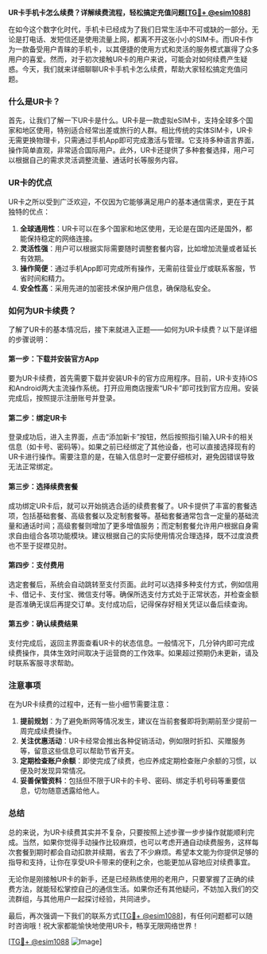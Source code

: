 **UR卡手机卡怎么续费？详解续费流程，轻松搞定充值问题[[TG💪+ @esim1088](https://t.me/s/esim1088)]**

在如今这个数字化时代，手机卡已经成为了我们日常生活中不可或缺的一部分。无论是打电话、发短信还是使用流量上网，都离不开这张小小的SIM卡。而UR卡作为一款备受用户青睐的手机卡，以其便捷的使用方式和灵活的服务模式赢得了众多用户的喜爱。然而，对于初次接触UR卡的用户来说，可能会对如何续费产生疑惑。今天，我们就来详细聊聊UR卡手机卡怎么续费，帮助大家轻松搞定充值问题。

### 什么是UR卡？

首先，让我们了解一下UR卡是什么。UR卡是一款虚拟eSIM卡，支持全球多个国家和地区使用，特别适合经常出差或旅行的人群。相比传统的实体SIM卡，UR卡无需更换物理卡，只需通过手机App即可完成激活与管理。它支持多种语言界面，操作简单直观，非常适合国际用户。此外，UR卡还提供了多种套餐选择，用户可以根据自己的需求灵活调整流量、通话时长等服务内容。

### UR卡的优点

UR卡之所以受到广泛欢迎，不仅因为它能够满足用户的基本通信需求，更在于其独特的优点：

1. **全球通用性**：UR卡可以在多个国家和地区使用，无论是在国内还是国外，都能保持稳定的网络连接。
2. **灵活性强**：用户可以根据实际需要随时调整套餐内容，比如增加流量或者延长有效期。
3. **操作简便**：通过手机App即可完成所有操作，无需前往营业厅或联系客服，节省时间和精力。
4. **安全性高**：采用先进的加密技术保护用户信息，确保隐私安全。

### 如何为UR卡续费？

了解了UR卡的基本情况后，接下来就进入正题——如何为UR卡续费？以下是详细的步骤说明：

#### 第一步：下载并安装官方App

要为UR卡续费，首先需要下载并安装UR卡的官方应用程序。目前，UR卡支持iOS和Android两大主流操作系统。打开应用商店搜索“UR卡”即可找到官方应用。安装完成后，按照提示注册账号并登录。

#### 第二步：绑定UR卡

登录成功后，进入主界面，点击“添加新卡”按钮，然后按照指引输入UR卡的相关信息（如卡号、密码等）。如果之前已经绑定了其他设备，也可以直接选择现有的UR卡进行操作。需要注意的是，在输入信息时一定要仔细核对，避免因错误导致无法正常绑定。

#### 第三步：选择续费套餐

成功绑定UR卡后，就可以开始挑选合适的续费套餐了。UR卡提供了丰富的套餐选项，包括基础套餐、高级套餐以及定制套餐等。基础套餐通常包含一定量的基础流量和通话时间；高级套餐则增加了更多增值服务；而定制套餐允许用户根据自身需求自由组合各项功能模块。建议根据自己的实际使用情况合理选择，既不过度浪费也不至于捉襟见肘。

#### 第四步：支付费用

选定套餐后，系统会自动跳转至支付页面。此时可以选择多种支付方式，例如信用卡、借记卡、支付宝、微信支付等。确保所选支付方式处于正常状态，并检查金额是否准确无误后再提交订单。支付成功后，记得保存好相关凭证以备后续查询。

#### 第五步：确认续费结果

支付完成后，返回主界面查看UR卡的状态信息。一般情况下，几分钟内即可完成续费操作，具体生效时间取决于运营商的工作效率。如果超过预期仍未更新，请及时联系客服寻求帮助。

### 注意事项

在为UR卡续费的过程中，还有一些小细节需要注意：

1. **提前规划**：为了避免断网等情况发生，建议在当前套餐即将到期前至少提前一周完成续费操作。
2. **关注优惠活动**：UR卡经常会推出各种促销活动，例如限时折扣、买赠服务等，留意这些信息可以帮助节省开支。
3. **定期检查账户余额**：即使完成了续费，也应养成定期检查账户余额的习惯，以便及时发现异常情况。
4. **妥善保管资料**：包括但不限于UR卡的卡号、密码、绑定手机号码等重要信息，切勿随意透露给他人。

### 总结

总的来说，为UR卡续费其实并不复杂，只要按照上述步骤一步步操作就能顺利完成。当然，如果你觉得手动操作比较麻烦，也可以考虑开通自动续费服务，这样每次套餐到期时都会自动扣款并续期，省去了不少麻烦。希望本文能为你提供足够的指导和支持，让你在享受UR卡带来的便利之余，也能更加从容地应对续费事宜。

无论你是刚接触UR卡的新手，还是已经熟练使用的老用户，只要掌握了正确的续费方法，就能轻松掌控自己的通信生活。如果你还有其他疑问，不妨加入我们的交流群组，与其他用户一起探讨经验，共同进步。

最后，再次强调一下我们的联系方式[[TG💪+ @esim1088](https://t.me/s/esim1088)]，有任何问题都可以随时咨询哦！祝大家都能愉快地使用UR卡，畅享无限网络世界！

[[TG💪+ @esim1088](https://t.me/s/esim1088) ![Image](https://i.postimg.cc/4NQfJmqS/Snipaste-2025-05-13-00-14-12.png)]